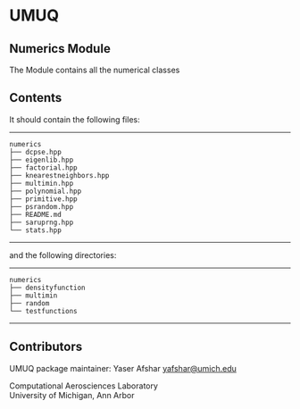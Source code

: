 # UMUQ

Numerics Module
------------

The Module contains all the numerical classes

Contents
----------------

It should contain the following files:    

-----------------------------------
    numerics
    ├── dcpse.hpp
    ├── eigenlib.hpp
    ├── factorial.hpp
    ├── knearestneighbors.hpp
    ├── multimin.hpp
    ├── polynomial.hpp
    ├── primitive.hpp
    ├── psrandom.hpp
    ├── README.md
    ├── saruprng.hpp
    └── stats.hpp
-----------------------------------

and the following directories:  

-----------------------------------
    numerics
    ├── densityfunction
    ├── multimin
    ├── random
    └── testfunctions
-----------------------------------

Contributors       
------------
UMUQ package maintainer: Yaser Afshar <yafshar@umich.edu>  

Computational Aerosciences Laboratory  
University of Michigan, Ann Arbor 